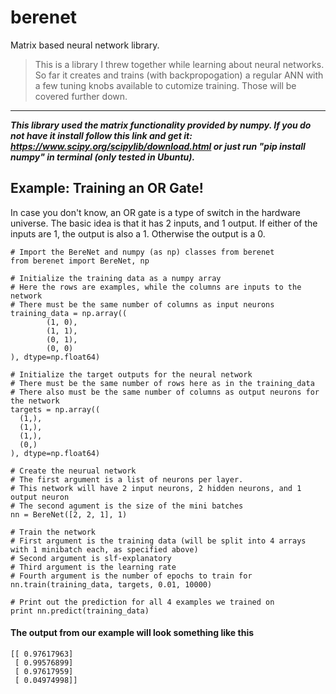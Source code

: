 # berenet
Matrix based neural network library.

> This is a library I threw together while learning about neural networks. So far it creates and trains (with backpropogation)
a regular ANN with a few tuning knobs available to cutomize training. Those will be covered further down.

<hr>

_**This library used the matrix functionality provided by numpy. If you do not have it install follow this link and get it:
https://www.scipy.org/scipylib/download.html
or just run "pip install numpy" in terminal (only tested in Ubuntu).**_

## Example: Training an OR Gate!

In case you don't know, an OR gate is a type of switch in the hardware universe. The basic idea is that it has 2 inputs, and 1 output. If either of the inputs are 1, the output is also a 1. Otherwise the output is a 0.

```
# Import the BereNet and numpy (as np) classes from berenet
from berenet import BereNet, np

# Initialize the training data as a numpy array
# Here the rows are examples, while the columns are inputs to the network
# There must be the same number of columns as input neurons
training_data = np.array((
		(1, 0),
		(1, 1),
		(0, 1),
		(0, 0)
), dtype=np.float64)

# Initialize the target outputs for the neural network
# There must be the same number of rows here as in the training_data
# There also must be the same number of columns as output neurons for the network
targets = np.array((
  (1,),
  (1,),
  (1,),
  (0,)
), dtype=np.float64)

# Create the neurual network
# The first argument is a list of neurons per layer.
# This network will have 2 input neurons, 2 hidden neurons, and 1 output neuron
# The second agument is the size of the mini batches
nn = BereNet([2, 2, 1], 1)

# Train the network
# First argument is the training data (will be split into 4 arrays with 1 minibatch each, as specified above)
# Second argument is slf-explanatory
# Third argument is the learning rate
# Fourth argument is the number of epochs to train for
nn.train(training_data, targets, 0.01, 10000)

# Print out the prediction for all 4 examples we trained on
print nn.predict(training_data)
```
#### The output from our example will look something like this
```
[[ 0.97617963]
 [ 0.99576899]
 [ 0.97617959]
 [ 0.04974998]]
```
